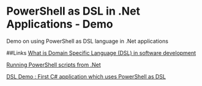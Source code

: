 # PowerShell as DSL in .Net Applications - Demo
Demo on using PowerShell as DSL language in .Net applications

##Links
[What is Domain Specific Language (DSL) in software development](http://joymonscode.blogspot.in/2013/01/what-is-domain-specific-language-dsl-in.html)

[Running PowerShell scripts from .Net](http://joymonscode.blogspot.in/2012/12/running-powershell-script-from-c-vbnet.html)

[DSL Demo : First C# application which uses PowerShell as DSL](http://joymonscode.blogspot.com/2013/01/dsl-demo-first-c-application-which-uses.html)
